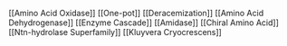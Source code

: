 [[Amino Acid Oxidase]]
[[One-pot]]
[[Deracemization]]
[[Amino Acid Dehydrogenase]]
[[Enzyme Cascade]]
[[Amidase]]
[[Chiral Amino Acid]]
[[Ntn-hydrolase Superfamily]]
[[Kluyvera Cryocrescens]]
